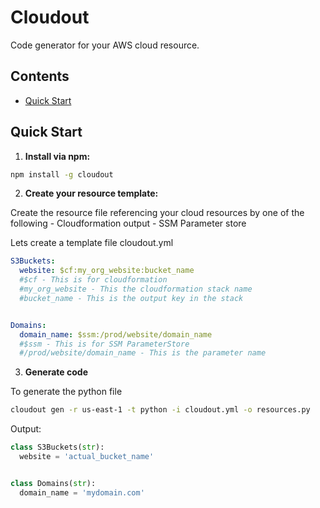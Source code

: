 # Cloudout
 Code generator for your AWS cloud resource.

## Contents
- [Quick Start](#quick-start)

## <a name="quick-start"></a>Quick Start

1. **Install via npm:**

```bash
npm install -g cloudout
```

2. **Create your resource template:**

Create the resource file referencing your cloud resources by one of the following
    - Cloudformation output
    - SSM Parameter store

Lets create a template file cloudout.yml

```yaml
S3Buckets:
  website: $cf:my_org_website:bucket_name
  #$cf - This is for cloudformation
  #my_org_website - This the cloudformation stack name
  #bucket_name - This is the output key in the stack


Domains:
  domain_name: $ssm:/prod/website/domain_name
  #$ssm - This is for SSM ParameterStore
  #/prod/website/domain_name - This is the parameter name

```


3. **Generate code**

To generate the python file
```bash
cloudout gen -r us-east-1 -t python -i cloudout.yml -o resources.py
```

Output:
```python
class S3Buckets(str):
  website = 'actual_bucket_name'


class Domains(str):
  domain_name = 'mydomain.com'


```